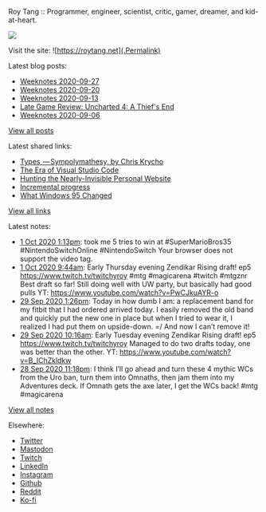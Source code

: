 Roy Tang :: Programmer, engineer, scientist, critic, gamer, dreamer, and kid-at-heart.

![](https://roytang.net/img/profile.jpg)

Visit the site: ![https://roytang.net](.Permalink)

Latest blog posts:
    

- [Weeknotes 2020-09-27](https://roytang.net/2020/09/weeknotes-2020-09-27/)
- [Weeknotes 2020-09-20](https://roytang.net/2020/09/weeknotes-2020-09-20/)
- [Weeknotes 2020-09-13](https://roytang.net/2020/09/weeknotes-2020-09-13/)
- [Late Game Review: Uncharted 4: A Thief&#39;s End](https://roytang.net/2020/09/uncharted4/)
- [Weeknotes 2020-09-06](https://roytang.net/2020/09/weeknotes-2020-09-06/)

[View all posts](https://roytang.net/blog)

Latest shared links:
    

- [Types  — Sympolymathesy, by Chris Krycho](https://roytang.net/2020/09/types-sympolymathesy-by-chris-krycho/)
- [The Era of Visual Studio Code](https://roytang.net/2020/09/the-era-of-visual-studio-code/)
- [Hunting the Nearly-Invisible Personal Website](https://roytang.net/2020/08/hunting-the-nearly-invisible-personal-website/)
- [Incremental progress](https://roytang.net/2020/08/incremental-progress/)
- [What Windows 95 Changed](https://roytang.net/2020/08/what-windows-95-changed/)

[View all links](https://roytang.net/links)

Latest notes:
    

- [1 Oct 2020 1:13pm](https://roytang.net/2020/10/1311655542008377346/): took me 5 tries to win at #SuperMarioBros35 #NintendoSwitchOnline #NintendoSwitch
Your browser does not support the video tag.  
- [1 Oct 2020 9:44am](https://roytang.net/2020/10/1311602939891535872/): Early Thursday evening Zendikar Rising draft! ep5 https://www.twitch.tv/twitchyroy #mtg #magicarena #twitch #mtgznr
Best draft so far! Still doing well with UW party, but basically had good pulls
YT: https://www.youtube.com/watch?v=PwCJkuAYR-o
- [29 Sep 2020 1:26pm](https://roytang.net/2020/09/c11f9f76ed1a85539df66f3b898c45fc/): Today in how dumb I am: a replacement band for my fitbit that I had ordered arrived today. I easily removed the old band and quickly put the new one in place but when I tried to wear it, I realized I had put them on upside-down. =/ And now I can&rsquo;t remove it!
- [29 Sep 2020 10:16am](https://roytang.net/2020/09/1310886163369127937/): Early Tuesday evening Zendikar Rising draft! ep5 https://www.twitch.tv/twitchyroy
Managed to do two drafts today, one was better than the other.
YT: https://www.youtube.com/watch?v=B_IChZkldkw
- [28 Sep 2020 11:18pm](https://roytang.net/2020/09/1310720616186540032/): I think I&rsquo;ll go ahead and turn these 4 mythic WCs from the Uro ban, turn them into Omnaths, then jam them into my Adventures deck. If Omnath gets the axe later, I get the WCs back! #mtg #magicarena

[View all notes](https://roytang.net/notes)

Elsewhere:

- [Twitter](https://twitter.com/roytang)
- [Mastodon](https://mastodon.technology/@roytang)
- [Twitch](https://twitch.tv/twitchyroy)
- [LinkedIn](https://www.linkedin.com/in/roytang)
- [Instagram](https://instagram.com/roytang0400)
- [Github](https://github.com/roytang)
- [Reddit](https://reddit.com/u/hungryroy)
- [Ko-fi](https://ko-fi.com/roytang)